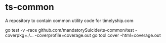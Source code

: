 # ts-common
A repository to contain common utility code for timelyship.com

go test  -v -race github.com/mandatorySuicide/ts-common/test -coverpkg=./... -coverprofile=coverage.out
go tool cover -html=coverage.out